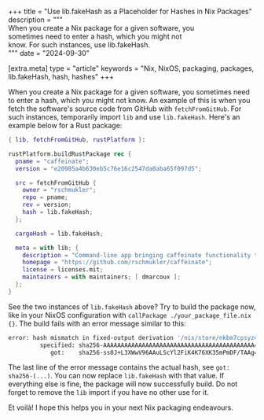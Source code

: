 +++
title = "Use lib.fakeHash as a Placeholder for Hashes in Nix Packages"
description = """\
                When you create a Nix package for a given software, you \
                sometimes need to enter a hash, which you might not \
                know. For such instances, use lib.fakeHash.\
              """
date = "2024-09-30"

[extra.meta]
type = "article"
keywords = "Nix, NixOS, packaging, packages, lib.fakeHash, hash, hashes"
+++

When you create a Nix package for a given software, you sometimes need to enter a
hash, which you might not know. An example of this is when you fetch the
software's source code from GitHub with `fetchFromGitHub`. For such instances,
temporarily import `lib` and use `lib.fakeHash`. Here's an example below for a
Rust package:

```nix
{ lib, fetchFromGitHub, rustPlatform }:

rustPlatform.buildRustPackage rec {
  pname = "caffeinate";
  version = "e20985a4b630eb5c76e16c2547da0aba65f097d5";

  src = fetchFromGitHub {
    owner = "rschmukler";
    repo = pname;
    rev = version;
    hash = lib.fakeHash;
  };

  cargoHash = lib.fakeHash;

  meta = with lib; {
    description = "Command-line app bringing caffeinate functionality to xidlehook";
    homepage = "https://github.com/rschmukler/caffeinate";
    license = licenses.mit;
    maintainers = with maintainers; [ dmarcoux ];
  };
}
```

See the two instances of `lib.fakeHash` above? Try to build the package now,
like in your NixOS configuration with `callPackage ./your_package_file.nix {}`.
The build fails with an error message similar to this:

```bash
error: hash mismatch in fixed-output derivation '/nix/store/nkbm7cpsyz46bbzynk0bzc309wbmlszn-caffeinate-e20985a4b630eb5c76e16c2547da0aba65f097d5-vendor.tar.gz.drv':
         specified: sha256-AAAAAAAAAAAAAAAAAAAAAAAAAAAAAAAAAAAAAAAAAAA=
            got:    sha256-ss0J+L3XWwV96AAuLScYl2FiK4K76XK35mPmDF/TAAg=
```

The last line of the error message contains the actual hash, see `got:
sha256-(...)`. You can now replace `lib.fakeHash` with that value. If everything
else is fine, the package will now successfully build. Do not forget to remove
the `lib` import if you have no other use for it.

Et voilà! I hope this helps you in your next Nix packaging endeavours.
